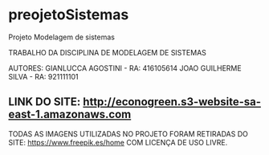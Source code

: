 # preojetoSistemas
Projeto Modelagem de sistemas

TRABALHO DA DISCIPLINA DE MODELAGEM DE SISTEMAS

AUTORES: GIANLUCCA AGOSTINI - RA: 416105614
	JOAO GUILHERME SILVA - RA: 921111101

LINK DO SITE: http://econogreen.s3-website-sa-east-1.amazonaws.com
------------------------------------------------------

TODAS AS IMAGENS UTILIZADAS NO PROJETO FORAM RETIRADAS DO SITE: https://www.freepik.es/home
COM LICENÇA DE USO LIVRE.